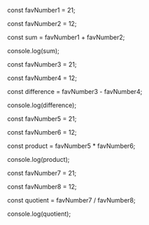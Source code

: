const favNumber1 = 21;

const favNumber2 = 12;

const sum = favNumber1 + favNumber2;

console.log(sum);


const favNumber3 = 21;

const favNumber4 = 12;

const difference = favNumber3 - favNumber4;

console.log(difference);


const favNumber5 = 21;

const favNumber6 = 12;

const product = favNumber5 * favNumber6;

console.log(product);


const favNumber7 = 21;

const favNumber8 = 12;

const quotient = favNumber7 / favNumber8;

console.log(quotient);

